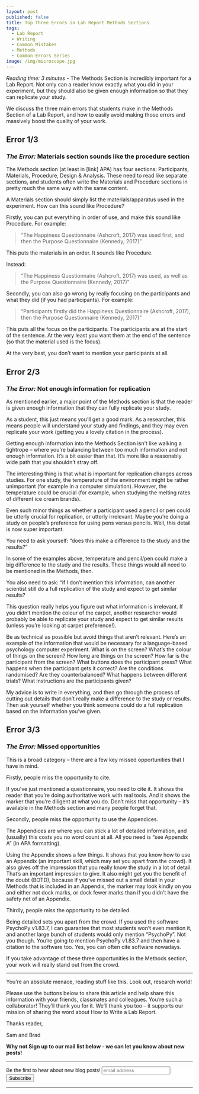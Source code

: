 ```yaml
---
layout: post
published: false
title: Top Three Errors in Lab Report Methods Sections
tags:
  - Lab Report
  - Writing
  - Common Mistakes
  - Methods
  - Common Errors Series
image: /img/microscope.jpg
---
```

_Reading time: 3 minutes_ - The Methods Section is incredibly important for a Lab Report. Not only can a reader know exactly what you did in your experiment, but they should also be given enough information so that they can replicate your study.

We discuss the three main errors that students make in the Methods Section of a Lab Report, and how to easily avoid making those errors and massively boost the quality of your work.


 
## **Error 1/3**
### *The Error:* Materials section sounds like the procedure section
 
The Methods section (at least in [link] APA) has four sections: Participants, Materials, Procedure, Design & Analysis. These need to read like separate sections, and students often write the Materials and Procedure sections in pretty much the same way with the same content.

A Materials section should simply list the materials/apparatus used in the experiment. How can this sound like Procedure?

Firstly, you can put everything in order of use, and make this sound like Procedure. For example:

> “The Happiness Questionnaire (Ashcroft, 2017) was used first, and then the Purpose Questionnaire (Kennedy, 2017)”

This puts the materials in an order. It sounds like Procedure.

Instead:

> “The Happiness Questionnaire (Ashcroft, 2017) was used, as well as the Purpose Questionnaire (Kennedy, 2017)”

Secondly, you can also go wrong by really focusing on the participants and what they did (if you had participants). For example:

> “Participants firstly did the Happiness Questionnaire (Ashcroft, 2017), then the Purpose Questionnaire (Kennedy, 2017)”

This puts all the focus on the participants. The participants are at the start of the sentence. At the very least you want them at the end of the sentence (so that the material used is the focus). 

At the very best, you don’t want to mention your participants at all.

 
## **Error 2/3**
### *The Error:* Not enough information for replication
 
As mentioned earlier, a major point of the Methods section is that the reader is given enough information that they can fully replicate your study.

As a student, this just means you’ll get a good mark. As a researcher, this means people will understand your study and findings, and they may even replicate your work (getting you a lovely citation in the process).

Getting enough information into the Methods Section isn’t like walking a tightrope – where you’re balancing between too much information and not enough information. It’s a bit easier than that. It’s more like a reasonably wide path that you shouldn’t stray off.

The interesting thing is that what is important for replication changes across studies. For one study, the temperature of the environment might be rather unimportant (for example in a computer simulation). However, the temperature could be crucial (for example, when studying the melting rates of different ice cream brands).

Even such minor things as whether a participant used a pencil or pen could be utterly crucial for replication, or utterly irrelevant. Maybe you’re doing a study on people’s preference for using pens versus pencils. Well, this detail is now super important.

You need to ask yourself: “does this make a difference to the study and the results?”

In some of the examples above, temperature and pencil/pen could make a big difference to the study and the results. These things would all need to be mentioned in the Methods, then.

You also need to ask: “if I don’t mention this information, can another scientist still do a full replication of the study and expect to get similar results?

This question really helps you figure out what information is irrelevant. If you didn’t mention the colour of the carpet, another researcher would probably be able to replicate your study and expect to get similar results (unless you’re looking at carpet preference!).

Be as technical as possible but avoid things that aren’t relevant. Here’s an example of the information that would be necessary for a language-based psychology computer experiment.
What is on the screen? What’s the colour of things on the screen? How long are things on the screen? How far is the participant from the screen? What buttons does the participant press? What happens when the participant gets it correct? Are the conditions randomised? Are they counterbalanced? What happens between different trials? What instructions are the participants given? 

My advice is to write in everything, and then go through the process of cutting out details that don’t really make a difference to the study or results. Then ask yourself whether you think someone could do a full replication based on the information you’ve given. 

 
## **Error 3/3**
### *The Error:* Missed opportunities
 
This is a broad category – there are a few key missed opportunities that I have in mind.

Firstly, people miss the opportunity to cite. 

If you’ve just mentioned a questionnaire, you need to cite it. It shows the reader that you’re doing authoritative work with real tools. And it shows the marker that you’re diligent at what you do. Don’t miss that opportunity – it’s available in the Methods section and many people forget that.

Secondly, people miss the opportunity to use the Appendices. 

The Appendices are where you can stick a lot of detailed information, and (usually) this costs you no word count at all. All you need is “see Appendix A” (in APA formatting).

Using the Appendix shows a few things. It shows that you know how to use an Appendix (an important skill, which may set you apart from the crowd). It also gives off the impression that you really know the study in a lot of detail. That’s an important impression to give. It also might get you the benefit of the doubt (BOTD), because if you’ve missed out a small detail in your Methods that is included in an Appendix, the marker may look kindly on you and either not dock marks, or dock fewer marks than if you didn’t have the safety net of an Appendix.

Thirdly, people miss the opportunity to be detailed.

Being detailed sets you apart from the crowd. If you used the software PsychoPy v1.83.7, I can guarantee that most students won’t even mention it, and another large bunch of students would only mention “PsychoPy”. Not you though. You’re going to mention PsychoPy v1.83.7 and then have a citation to the software too. Yes, you can often cite software nowadays.

If you take advantage of these three opportunities in the Methods section, your work will really stand out from the crowd.



--- 

You’re an absolute menace, reading stuff like this. Look out, research world!

Please use the buttons below to share this article and help share this information with your friends, classmates and colleagues. You’re such a collaborator! They’ll thank you for it. We’ll thank you too – it supports our mission of sharing the word about How to Write a Lab Report.

Thanks reader,

Sam and Brad
 
**Why not Sign up to our mail list below - we can let you know about new posts!**

---

<!-- Begin Mailchimp Signup Form -->
<link href="//cdn-images.mailchimp.com/embedcode/horizontal-slim-10_7.css" rel="stylesheet" type="text/css">
<style type="text/css">
	#mc_embed_signup{background:#fff; clear:left; font:14px Helvetica,Arial,sans-serif; width:100%;}
	/* Add your own Mailchimp form style overrides in your site stylesheet or in this style block.
	   We recommend moving this block and the preceding CSS link to the HEAD of your HTML file. */
</style>
<div id="mc_embed_signup">
<form action="https://Org.us20.list-manage.com/subscribe/post?u=7d4ac3d81a475c6d44aa19c58&amp;id=6ef2deec11" method="post" id="mc-embedded-subscribe-form" name="mc-embedded-subscribe-form" class="validate" target="_blank" novalidate>
    <div id="mc_embed_signup_scroll">
	<label for="mce-EMAIL">Be the first to hear about new blog posts!</label>
	<input type="email" value="" name="EMAIL" class="email" id="mce-EMAIL" placeholder="email address" required>
    <!-- real people should not fill this in and expect good things - do not remove this or risk form bot signups-->
    <div style="position: absolute; left: -5000px;" aria-hidden="true"><input type="text" name="b_7d4ac3d81a475c6d44aa19c58_6ef2deec11" tabindex="-1" value=""></div>
    <div class="clear"><input type="submit" value="Subscribe" name="subscribe" id="mc-embedded-subscribe" class="button"></div>
    </div>
</form>
</div>

<!--End mc_embed_signup-->

---
